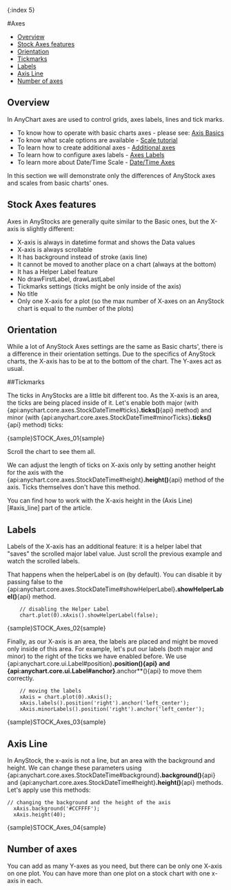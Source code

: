 {:index 5}

#Axes

* [Overview](#overview)
* [Stock Axes features](#stock_axes_features)
* [Orientation](#orientation)
* [Tickmarks](#tickmarks)
* [Labels](#labels)
* [Axis Line](#axis_line)
* [Number of axes](#number_of_axes)


## Overview

In AnyChart axes are used to control grids, axes labels, lines and tick marks.  
  
* To know how to operate with basic charts axes - please see: [Axis Basics](../Axes_and_Grids/Axis_Basics)
* To know what scale options are available - [Scale tutorial](../Axes_and_Grids/Scales)
* To learn how to create additional axes - [Additional axes](../Axes_and_Grids/Additional_Axes)
* To learn how to configure axes labels - [Axes Labels](../Axes_and_Grids/Axes_Labels_Formatting)
* To learn more about Date/Time Scale - [Date/Time Axes](../Axes_and_Grids/Date_Time_Axes)

In this section we will demonstrate only the differences of AnyStock axes and scales from basic charts' ones.

## Stock Axes features

Axes in AnyStocks are generally quite similar to the Basic ones, but the X-axis is slightly different:
 - X-axis is always in datetime format and shows the Data values
 - X-axis is always scrollable
 - It has background instead of stroke (axis line)
 - It cannot be moved to another place on a chart (always at the bottom)
 - It has a Helper Label feature
 - No drawFirstLabel, drawLastLabel
 - Tickmarks settings (ticks might be only inside of the axis)
 - No title
 - Only one X-axis for a plot (so the max number of X-axes on an AnyStock chart is equal to the number of the plots)

## Orientation 

While a lot of AnyStock Axes settings are the same as Basic charts', there is a difference in their orientation settings. Due to the specifics of AnyStock charts, the X-axis has to be at to the bottom of the chart. The Y-axes act as usual.

##Tickmarks

The ticks in AnyStocks are a little bit different too. As the X-axis is an area, the ticks are being placed inside of it. Let's enable both major (with {api:anychart.core.axes.StockDateTime#ticks}**.ticks()**{api} method) and minor (with {api:anychart.core.axes.StockDateTime#minorTicks}**.ticks()**{api} method) ticks: 

{sample}STOCK\_Axes\_01{sample}

Scroll the chart to see them all.

We can adjust the length of ticks on X-axis only by setting another height for the axis with the {api:anychart.core.axes.StockDateTime#height}**.height()**{api} method of the axis. Ticks themselves don't have this method.

You can find how to work with the X-axis height in the (Axis Line)[#axis_line] part of the article.

## Labels

Labels of the X-axis has an additional feature: it is a helper label that "saves" the scrolled major label value. Just scroll the previous example and watch the scrolled labels.

That happens when the helperLabel is on (by default). You can disable it by passing false to the {api:anychart.core.axes.StockDateTime#showHelperLabel}**.showHelperLabel()**{api} method.

```
	// disabling the Helper Label
	chart.plot(0).xAxis().showHelperLabel(false);
```

{sample}STOCK\_Axes\_02{sample}

Finally, as our X-axis is an area, the labels are placed and might be moved only inside of this area. For example, let's put our labels (both major and minor) to the right of the ticks we have enabled before. We use {api:anychart.core.ui.Label#position}**.position(){api} and {api:anychart.core.ui.Label#anchor}**.anchor**(){api} to move them correctly.

```
	// moving the labels
    xAxis = chart.plot(0).xAxis();
	xAxis.labels().position('right').anchor('left_center');
	xAxis.minorLabels().position('right').anchor('left_center');
```

{sample}STOCK\_Axes\_03{sample}

## Axis Line

In AnyStock, the x-axis is not a line, but an area with the background and height. We can change these parameters using {api:anychart.core.axes.StockDateTime#background}**.background()**{api} and {api:anychart.core.axes.StockDateTime#height}**.height()**{api} methods. Let's apply use this methods:

```
// changing the background and the height of the axis
  xAxis.background('#CCFFFF');
  xAxis.height(40);
```

{sample}STOCK\_Axes\_04{sample}

## Number of axes

You can add as many Y-axes as you need, but there can be only one X-axis on one plot. You can have more than one plot on a stock chart with one x-axis in each.
